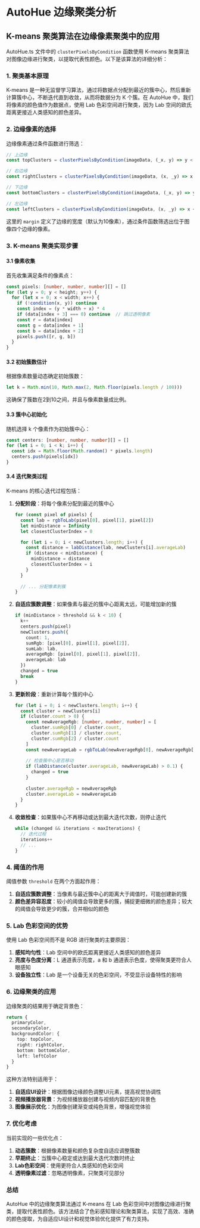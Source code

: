 # AutoHue 边缘聚类分析

## K-means 聚类算法在边缘像素聚类中的应用

AutoHue.ts 文件中的 `clusterPixelsByCondition` 函数使用 K-means 聚类算法对图像边缘进行聚类，以提取代表性颜色。以下是该算法的详细分析：

### 1. 聚类基本原理

K-means 是一种无监督学习算法，通过将数据点分配到最近的簇中心，然后重新计算簇中心，不断迭代直到收敛，从而将数据分为 K 个簇。在 AutoHue 中，我们将像素的颜色值作为数据点，使用 Lab 色彩空间进行聚类，因为 Lab 空间的欧氏距离更接近人类感知的颜色差异。

### 2. 边缘像素的选择

边缘像素通过条件函数进行筛选：

```typescript
// 上边缘
const topClusters = clusterPixelsByCondition(imageData, (_x, y) => y < margin, threshold.top)

// 右边缘
const rightClusters = clusterPixelsByCondition(imageData, (x, _y) => x >= width - margin, threshold.right)

// 下边缘
const bottomClusters = clusterPixelsByCondition(imageData, (_x, y) => y >= height - margin, threshold.bottom)

// 左边缘
const leftClusters = clusterPixelsByCondition(imageData, (x, _y) => x < margin, threshold.left)
```

这里的 `margin` 定义了边缘的宽度（默认为10像素），通过条件函数筛选出位于图像四个边缘的像素。

### 3. K-means 聚类实现步骤

#### 3.1 像素收集

首先收集满足条件的像素点：

```typescript
const pixels: [number, number, number][] = []
for (let y = 0; y < height; y++) {
  for (let x = 0; x < width; x++) {
    if (!condition(x, y)) continue
    const index = (y * width + x) * 4
    if (data[index + 3] === 0) continue  // 跳过透明像素
    const r = data[index]
    const g = data[index + 1]
    const b = data[index + 2]
    pixels.push([r, g, b])
  }
}
```

#### 3.2 初始簇数估计

根据像素数量动态确定初始簇数：

```typescript
let k = Math.min(10, Math.max(2, Math.floor(pixels.length / 100)))
```

这确保了簇数在2到10之间，并且与像素数量成比例。

#### 3.3 簇中心初始化

随机选择 k 个像素作为初始簇中心：

```typescript
const centers: [number, number, number][] = []
for (let i = 0; i < k; i++) {
  const idx = Math.floor(Math.random() * pixels.length)
  centers.push(pixels[idx])
}
```

#### 3.4 迭代聚类过程

K-means 的核心迭代过程包括：

1. **分配阶段**：将每个像素分配到最近的簇中心
   ```typescript
   for (const pixel of pixels) {
     const lab = rgbToLab(pixel[0], pixel[1], pixel[2])
     let minDistance = Infinity
     let closestClusterIndex = 0

     for (let i = 0; i < newClusters.length; i++) {
       const distance = labDistance(lab, newClusters[i].averageLab)
       if (distance < minDistance) {
         minDistance = distance
         closestClusterIndex = i
       }
     }
     
     // ... 分配像素到簇
   }
   ```

2. **自适应簇数调整**：如果像素与最近的簇中心距离太远，可能增加新的簇
   ```typescript
   if (minDistance > threshold && k < 10) {
     k++
     centers.push(pixel)
     newClusters.push({
       count: 1,
       sumRgb: [pixel[0], pixel[1], pixel[2]],
       sumLab: lab,
       averageRgb: [pixel[0], pixel[1], pixel[2]],
       averageLab: lab
     })
     changed = true
     break
   }
   ```

3. **更新阶段**：重新计算每个簇的中心
   ```typescript
   for (let i = 0; i < newClusters.length; i++) {
     const cluster = newClusters[i]
     if (cluster.count > 0) {
       const newAverageRgb: [number, number, number] = [
         cluster.sumRgb[0] / cluster.count,
         cluster.sumRgb[1] / cluster.count,
         cluster.sumRgb[2] / cluster.count
       ]
       const newAverageLab = rgbToLab(newAverageRgb[0], newAverageRgb[1], newAverageRgb[2])
       
       // 检查簇中心是否移动
       if (labDistance(cluster.averageLab, newAverageLab) > 0.1) {
         changed = true
       }
       
       cluster.averageRgb = newAverageRgb
       cluster.averageLab = newAverageLab
     }
   }
   ```

4. **收敛检查**：如果簇中心不再移动或达到最大迭代次数，则停止迭代
   ```typescript
   while (changed && iterations < maxIterations) {
     // 迭代过程
     iterations++
     // ...
   }
   ```

### 4. 阈值的作用

阈值参数 `threshold` 在两个方面起作用：

1. **自适应簇数调整**：当像素与最近簇中心的距离大于阈值时，可能创建新的簇
2. **颜色差异容忍度**：较小的阈值会导致更多的簇，捕捉更细微的颜色差异；较大的阈值会导致更少的簇，合并相似的颜色

### 5. Lab 色彩空间的优势

使用 Lab 色彩空间而不是 RGB 进行聚类的主要原因：

1. **感知均匀性**：Lab 空间中的欧氏距离更接近人类感知的颜色差异
2. **亮度与色度分离**：L 通道表示亮度，a 和 b 通道表示色度，使得聚类更符合人眼感知
3. **设备独立性**：Lab 是一个设备无关的色彩空间，不受显示设备特性的影响

### 6. 边缘聚类的应用

边缘聚类的结果用于确定背景色：

```typescript
return {
  primaryColor,
  secondaryColor,
  backgroundColor: {
    top: topColor,
    right: rightColor,
    bottom: bottomColor,
    left: leftColor
  }
}
```

这种方法特别适用于：

1. **自适应UI设计**：根据图像边缘颜色调整UI元素，提高视觉协调性
2. **视频播放器背景**：为视频播放器创建与视频内容匹配的背景色
3. **图像展示优化**：为图像创建渐变或纯色背景，增强视觉体验

### 7. 优化考虑

当前实现的一些优化点：

1. **动态簇数**：根据像素数量和颜色复杂度自适应调整簇数
2. **早期终止**：当簇中心稳定或达到最大迭代次数时终止
3. **Lab色彩空间**：使用更符合人类感知的色彩空间
4. **透明像素过滤**：忽略透明像素，只聚类可见部分

### 总结

AutoHue 中的边缘聚类算法通过 K-means 在 Lab 色彩空间中对图像边缘进行聚类，提取代表性颜色。该方法结合了色彩感知理论和聚类算法，实现了高效、准确的颜色提取，为自适应UI设计和视觉体验优化提供了有力支持。
